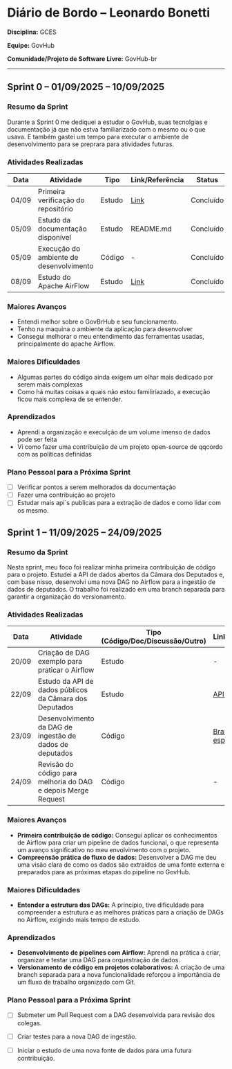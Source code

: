 # Diário de Bordo – Leonardo Bonetti

**Disciplina:** GCES

**Equipe:** GovHub

**Comunidade/Projeto de Software Livre:** GovHub-br

---

## Sprint 0 – 01/09/2025 – 10/09/2025

### Resumo da Sprint

Durante a Sprint 0 me dediquei a estudar o GovHub, suas tecnolgias e documentação já que não estva familiarizado com o mesmo ou o que usava. E também gastei um tempo para executar o ambiente de desenvolvimento para se preprara para atividades futuras.

### Atividades Realizadas

| Data | Atividade | Tipo | Link/Referência | Status |
|------|-----------|------|-----------------|---------|
| 04/09 | Primeira verificação do repositório | Estudo | [Link](https://github.com/GovHub-br/data-application-gov-hub) | Concluído |
| 05/09 | Estudo da documentação disponível | Estudo | README.md | Concluído |
| 05/09 | Execução do ambiente de desenvolvimento | Código | - | Concluído |
| 08/09 | Estudo do Apache AirFlow | Estudo | [Link](https://airflow.apache.org/docs/) | Concluído |

### Maiores Avanços

* Entendi melhor sobre o GovBrHub e seu funcionamento.
* Tenho na maquina o ambiente da aplicação para desenvolver
* Consegui melhorar o meu entendimento das ferramentas usadas, principalmente do apache Airflow.

### Maiores Dificuldades

* Algumas partes do código ainda exigem um olhar mais dedicado por serem mais complexas
* Como há muitas coisas a quais não estou familiriazado, a execução ficou mais complexa de se entender.

### Aprendizados

* Aprendi a organização e execulção de um volume imenso de dados pode ser feita
* Vi como fazer uma contribuição de um projeto open-source de qqcordo com as políticas definidas

### Plano Pessoal para a Próxima Sprint

* [ ] Verificar pontos a serem melhorados da documentação
* [ ] Fazer uma contribuição ao projeto
* [ ] Estudar mais api´s publicas para a extração de dados e como lidar com os mesmo.

## Sprint 1 – 11/09/2025 – 24/09/2025

### Resumo da Sprint

Nesta sprint, meu foco foi realizar minha primeira contribuição de código para o projeto. Estudei a API de dados abertos da Câmara dos Deputados e, com base nisso, desenvolvi uma nova DAG no Airflow para a ingestão de dados de deputados. O trabalho foi realizado em uma branch separada para garantir a organização do versionamento.

### Atividades Realizadas

| Data | Atividade | Tipo (Código/Doc/Discussão/Outro) | Link/Referência | Status |
| --- | --- | --- | --- | --- |
| 20/09 | Criação de DAG exemplo para praticar o Airflow | Estudo | - | Concluído |
| 22/09 | Estudo da API de dados públicos da Câmara dos Deputados | Estudo | [API Câmara](https://dadosabertos.camara.leg.br/swagger/api.html) | Concluído |
| 23/09 | Desenvolvimento da DAG de ingestão de dados de deputados | Código | [Branch específica](https://github.com/GCES-GovHub-2025-2/data-application-gov-hub/tree/dag_deputados) | Concluído |
| 24/09 | Revisão do código para melhoria do DAG e depois Merge Request | Código | - | Pendente |

### Maiores Avanços

* **Primeira contribuição de código:** Consegui aplicar os conhecimentos de Airflow para criar um pipeline de dados funcional, o que representa um avanço significativo no meu envolvimento com o projeto.
* **Compreensão prática do fluxo de dados:** Desenvolver a DAG me deu uma visão clara de como os dados são extraídos de uma fonte externa e preparados para as próximas etapas do pipeline no GovHub.

### Maiores Dificuldades

* **Entender a estrutura das DAGs:** A princípio, tive dificuldade para compreender a estrutura e as melhores práticas para a criação de DAGs no Airflow, exigindo mais tempo de estudo.

### Aprendizados

* **Desenvolvimento de pipelines com Airflow:** Aprendi na prática a criar, organizar e testar uma DAG para orquestração de dados.
* **Versionamento de código em projetos colaborativos:** A criação de uma branch separada para a nova funcionalidade reforçou a importância de um fluxo de trabalho organizado com Git.

### Plano Pessoal para a Próxima Sprint

* [ ] Submeter um Pull Request com a DAG desenvolvida para revisão dos colegas.
* [ ] Criar testes para a nova DAG de ingestão.
* [ ] Iniciar o estudo de uma nova fonte de dados para uma futura contribuição.

